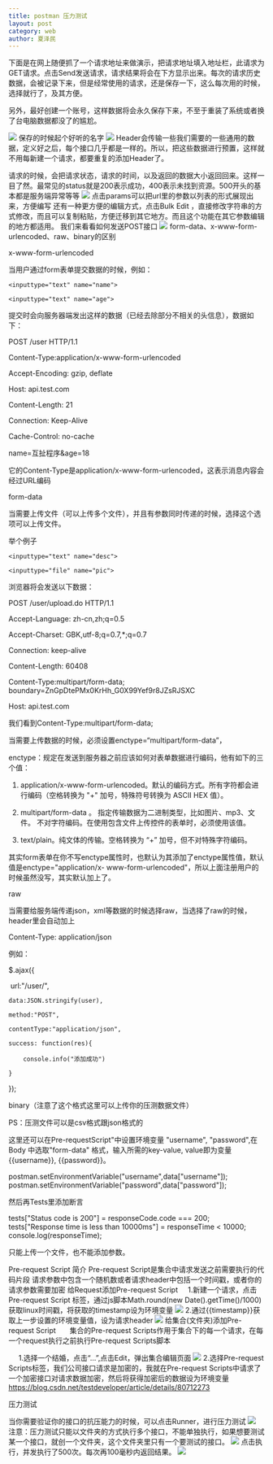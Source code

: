 ```yaml
---
title: postman 压力测试
layout: post
category: web
author: 夏泽民
---
```

下面是在网上随便抓了一个请求地址来做演示，把请求地址填入地址栏，此请求为GET请求。点击Send发送请求，请求结果将会在下方显示出来。每次的请求历史数据，会被记录下来，但是经常使用的请求，还是保存一下，这么每次用的时候，选择就行了，及其方便。

 

另外，最好创建一个账号，这样数据将会永久保存下来，不至于重装了系统或者换了台电脑数据都没了的尴尬。
<!-- more -->
<img src="{{site.url}}{{site.baseurl}}/img/post_man.png"/>
保存的时候起个好听的名字
	<img src="{{site.url}}{{site.baseurl}}/img/post_man1.png"/>
	Header会传输一些我们需要的一些通用的数据，定义好之后，每个接口几乎都是一样的。所以，把这些数据进行预置，这样就不用每新建一个请求，都要重复的添加Header了。

请求的时候，会把请求状态，请求的时间，以及返回的数据大小返回回来。这样一目了然。最常见的status就是200表示成功，400表示未找到资源。500开头的基本都是服务端异常等等
	<img src="{{site.url}}{{site.baseurl}}/img/post_man_2.png"/>
	点击params可以把url里的参数以列表的形式展现出来，方便编写
	还有一种更方便的编辑方式，点击Bulk Edit ，直接修改字符串的方式修改，而且可以复制粘贴，方便迁移到其它地方。而且这个功能在其它参数编辑的地方都适用。
	我们来看看如何发送POST接口
		<img src="{{site.url}}{{site.baseurl}}/img/post_man_3.png"/>
		form-data、x-www-form-urlencoded、raw、binary的区别

 

x-www-form-urlencoded

 

当用户通过form表单提交数据的时候，例如：

 

<form method="post"action="http://api.test.com/user" >

    <inputtype="text" name="name">

    <inputtype="text" name="age">

</form>
 

提交时会向服务器端发出这样的数据（已经去除部分不相关的头信息），数据如下：

 

POST /user HTTP/1.1

Content-Type:application/x-www-form-urlencoded

Accept-Encoding: gzip, deflate

Host: api.test.com

Content-Length: 21

Connection: Keep-Alive

Cache-Control: no-cache

name=互扯程序&age=18
 

它的Content-Type是application/x-www-form-urlencoded，这表示消息内容会经过URL编码

 

form-data

 

当需要上传文件（可以上传多个文件），并且有参数同时传递的时候，选择这个选项可以上传文件。

举个例子

 

<form method="post"action="http://api.test.com/user/upload.do" enctype=”multipart/form-data”>

    <inputtype="text" name="desc">

    <inputtype="file" name="pic">

</form>
 

浏览器将会发送以下数据：

 

POST /user/upload.do HTTP/1.1

Accept-Language: zh-cn,zh;q=0.5

Accept-Charset: GBK,utf-8;q=0.7,*;q=0.7

Connection: keep-alive

Content-Length: 60408

Content-Type:multipart/form-data; boundary=ZnGpDtePMx0KrHh_G0X99Yef9r8JZsRJSXC

Host: api.test.com
 

我们看到Content-Type:multipart/form-data;

 

当需要上传数据的时候，必须设置enctype=“multipart/form-data”，

 

enctype：规定在发送到服务器之前应该如何对表单数据进行编码，他有如下的三个值：

 

1. application/x-www-form-urlencoded。默认的编码方式。所有字符都会进行编码（空格转换为 "+" 加号，特殊符号转换为 ASCII HEX 值）。

2. multipart/form-data 。 指定传输数据为二进制类型，比如图片、mp3、文件。 不对字符编码。在使用包含文件上传控件的表单时，必须使用该值。

3. text/plain。纯文体的传输。空格转换为 “+” 加号，但不对特殊字符编码。

 

其实form表单在你不写enctype属性时，也默认为其添加了enctype属性值，默认值是enctype="application/x- www-form-urlencoded"，所以上面注册用户的时候虽然没写，其实默认加上了。

 

raw

 

当需要给服务端传递json，xml等数据的时候选择raw，当选择了raw的时候，header里会自动加上

Content-Type: application/json

 

例如：

 

$.ajax({

‍    url:"/user/",

    data:JSON.stringify(user),

    method:"POST",

    contentType:"application/json",

    success: function(res){

        console.info("添加成功")

    }‍

});

binary（注意了这个格式这里可以上传你的压测数据文件）

 

PS：压测文件可以是csv格式跟json格式的

 

这里还可以在Pre-requestScript"中设置环境变量 "username", "password",在Body 中选取"form-data" 格式，输入所需的key-value, value即为变量{{username}}, {{password}}。

 

postman.setEnvironmentVariable("username",data["username"]);
postman.setEnvironmentVariable("password",data["password"]);

然后再Tests里添加断言

tests["Status code is 200"] = responseCode.code === 200;
tests["Response time is less than 10000ms"] = responseTime < 10000;
console.log(responseTime);

 

只能上传一个文件，也不能添加参数。


Pre-request Script 简介
Pre-request Script是集合中请求发送之前需要执行的代码片段
请求参数中包含一个随机数或者请求header中包括一个时间戳，或者你的请求参数需要加密
给Request添加Pre-request Script
    1.新建一个请求，点击Pre-request Script 标签，通过js脚本Math.round(new Date().getTime()/1000) 获取linux时间戳，将获取的timestamp设为环境变量
	<img src="{{site.url}}{{site.baseurl}}/img/post_man_4.png"/>
	 2.通过{{timestamp}}获取上一步设置的环境变量值，设为请求header
	 	<img src="{{site.url}}{{site.baseurl}}/img/post_man_5.png"/>
	 给集合(文件夹)添加Pre-request Script   
   集合的Pre-request Scripts作用于集合下的每一个请求，在每一个request执行之前执行Pre-request Scripts脚本

     1.选择一个结婚，点击“...”,点击Edit，弹出集合编辑页面
		<img src="{{site.url}}{{site.baseurl}}/img/post_man_6.png"/>
		 2.选择Pre-request Scripts标签，我们公司接口请求是加密的，我就在Pre-request Scripts中请求了一个加密接口对请求数据加密，然后将获得加密后的数据设为环境变量
		 https://blog.csdn.net/testdeveloper/article/details/80712273
		 

压力测试

 当你需要验证你的接口的抗压能力的时候，可以点击Runner，进行压力测试
 	<img src="{{site.url}}{{site.baseurl}}/img/post_man_7.png"/>
 	注意：压力测试只能以文件夹的方式执行多个接口，不能单独执行，如果想要测试某一个接口，就创一个文件夹，这个文件夹里只有一个要测试的接口。
 		<img src="{{site.url}}{{site.baseurl}}/img/post_man_8.png"/>
 点击执行，并发执行了500次。每次再100毫秒内返回结果。
 <img src="{{site.url}}{{site.baseurl}}/img/post_man_9.png"/>
